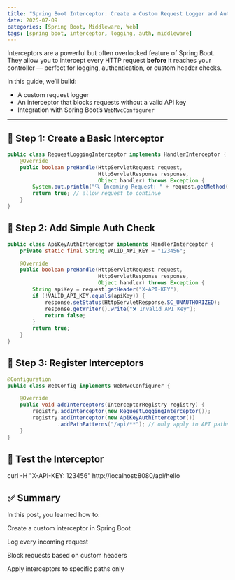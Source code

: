 ```yaml
---
title: "Spring Boot Interceptor: Create a Custom Request Logger and Auth Layer"
date: 2025-07-09
categories: [Spring Boot, Middleware, Web]
tags: [spring boot, interceptor, logging, auth, middleware]
---
```


Interceptors are a powerful but often overlooked feature of Spring Boot. They allow you to intercept every HTTP request **before** it reaches your controller — perfect for logging, authentication, or custom header checks.

In this guide, we’ll build:

- A custom request logger
- An interceptor that blocks requests without a valid API key
- Integration with Spring Boot’s `WebMvcConfigurer`

---

## 🧱 Step 1: Create a Basic Interceptor

```java
public class RequestLoggingInterceptor implements HandlerInterceptor {
    @Override
    public boolean preHandle(HttpServletRequest request,
                             HttpServletResponse response,
                             Object handler) throws Exception {
        System.out.println("🔍 Incoming Request: " + request.getMethod() + " " + request.getRequestURI());
        return true; // allow request to continue
    }
}
```
## 🔐 Step 2: Add Simple Auth Check
```java
public class ApiKeyAuthInterceptor implements HandlerInterceptor {
    private static final String VALID_API_KEY = "123456";

    @Override
    public boolean preHandle(HttpServletRequest request,
                             HttpServletResponse response,
                             Object handler) throws Exception {
        String apiKey = request.getHeader("X-API-KEY");
        if (!VALID_API_KEY.equals(apiKey)) {
            response.setStatus(HttpServletResponse.SC_UNAUTHORIZED);
            response.getWriter().write("❌ Invalid API Key");
            return false;
        }
        return true;
    }
}
```
## 🔗 Step 3: Register Interceptors
```java
@Configuration
public class WebConfig implements WebMvcConfigurer {

    @Override
    public void addInterceptors(InterceptorRegistry registry) {
        registry.addInterceptor(new RequestLoggingInterceptor());
        registry.addInterceptor(new ApiKeyAuthInterceptor())
                .addPathPatterns("/api/**"); // only apply to API paths
    }
}
```
## 🧪 Test the Interceptor
curl -H "X-API-KEY: 123456" http://localhost:8080/api/hello

## ✅ Summary
In this post, you learned how to:

Create a custom interceptor in Spring Boot

Log every incoming request

Block requests based on custom headers

Apply interceptors to specific paths only
